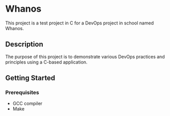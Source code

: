 # Whanos

This project is a test project in C for a DevOps project in school named Whanos.

## Description

The purpose of this project is to demonstrate various DevOps practices and principles using a C-based application.

## Getting Started

### Prerequisites

- GCC compiler
- Make
